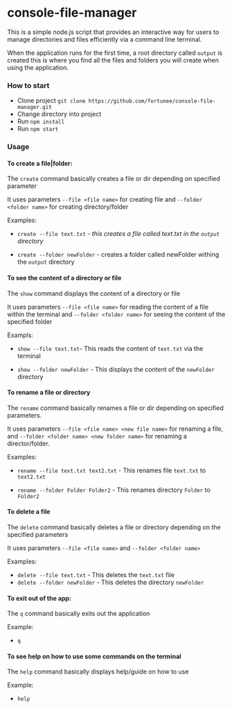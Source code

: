 # console-file-manager
This is a simple node.js script that provides an interactive way for users to manage directories and  files efficiently via a command line terminal. 

When the application runs for the first time, a root directory called `output` is created this is where you find all the files and folders you will create when using the application.

### How to start
- Clone project `git clone https://github.com/fortunee/console-file-manager.git`
- Change directory into project
- Run `npm install`
- Run `npm start`

### Usage
#### To create a file|folder: 
 The `create` command basically creates a file or dir depending on specified parameter

It uses parameters `--file <file name>` for creating file and `--folder <folder name>` for creating directory/folder

Examples:  
- `create --file text.txt` - _this creates a file called text.txt in the `output` directory_

- `create --folder newFolder` - creates a folder called newFolder withing the `output` directory

#### To see the content of a directory or file
The `show` command displays the content of a directory or file

It uses parameters `--file <file name>` for reading the content of a file within the terminal and `--folder <folder name>` for seeing the content of the specified folder

Exampls:
- `show --file text.txt`- This reads the content of `text.txt` via the terminal

- `show --folder newFolder` - This displays the content of the `newFolder` directory 

#### To rename a file or directory
The `rename` command basically renames a file or dir depending on specified parameters.

It uses parameters `--file <file name> <new file name>` for renaming a file, and `--folder <folder name> <new folder name>` for renaming a director/folder.

Examples:
- `rename --file text.txt text2.txt` - This renames file `text.txt` to `text2.txt`

- `rename --folder Folder Folder2` - This renames directory `Folder` to `Folder2`

#### To delete a file 
 The `delete` command basically deletes a file or directory depending on the specified parameters

It uses parameters `--file <file name>` and `--folder <folder name>`

Examples:

- `delete --file text.txt` - This deletes the `text.txt` file
- `delete --folder newFolder` - This deletes the directory `newFolder`

#### To exit out of the app:
The `q` command basically exits out the application

Example:

- `q`


#### To see help on how to use some commands on the terminal
The `help` command basically displays help/guide on how to use

Example:

- `help`
